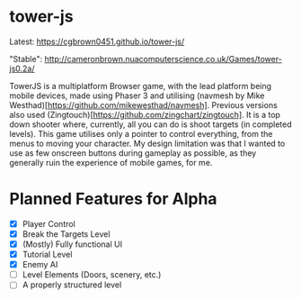 # tower-js

Latest: https://cgbrown0451.github.io/tower-js/

"Stable": http://cameronbrown.nuacomputerscience.co.uk/Games/tower-js0.2a/

TowerJS is a multiplatform Browser game, with the lead platform being mobile devices, made using Phaser 3 and utilising (navmesh by Mike Westhad)[https://github.com/mikewesthad/navmesh]. Previous versions also used (Zingtouch)[https://github.com/zingchart/zingtouch]. It is a top down shooter where, currently, all you can do is shoot targets (in completed levels).
This game utilises only a pointer to control everything, from the menus to moving your character. My design limitation was that I wanted to use as few onscreen buttons during gameplay as possible, as they generally ruin the experience of mobile games, for me.
# Planned Features for Alpha
- [X] Player Control
- [X] Break the Targets Level
- [X] (Mostly) Fully functional UI
- [X] Tutorial Level
- [X] Enemy AI
- [ ] Level Elements (Doors, scenery, etc.)
- [ ] A properly structured level
